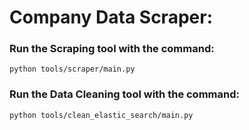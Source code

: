 # Company Data Scraper:

### Run the Scraping tool with the command:

```python tools/scraper/main.py```

### Run the Data Cleaning tool with the command:

```python tools/clean_elastic_search/main.py```